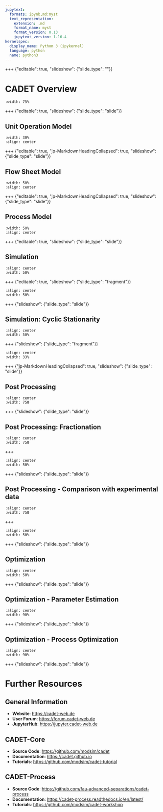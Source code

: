 ```yaml
---
jupytext:
  formats: ipynb,md:myst
  text_representation:
    extension: .md
    format_name: myst
    format_version: 0.13
    jupytext_version: 1.16.4
kernelspec:
  display_name: Python 3 (ipykernel)
  language: python
  name: python3
---
```


+++ {"editable": true, "slideshow": {"slide_type": ""}}

# CADET Overview

```{figure} ./resources/cadet_horizontal.png
:width: 75%
```

+++ {"editable": true, "slideshow": {"slide_type": "slide"}}

## Unit Operation Model

```{figure} ./resources/unit_operation.png
:width: 30%
:align: center

```

+++ {"editable": true, "jp-MarkdownHeadingCollapsed": true, "slideshow": {"slide_type": "slide"}}

## Flow Sheet Model

```{figure} ./resources/batch_elution.svg
:width: 50%
:align: center

```

+++ {"editable": true, "jp-MarkdownHeadingCollapsed": true, "slideshow": {"slide_type": "slide"}}

## Process Model

```{figure} ./resources/batch_elution_process_model.svg
:width: 50%
:align: center

```

+++ {"editable": true, "slideshow": {"slide_type": "slide"}}

## Simulation

```{figure} ./resources/simulation.png
:align: center
:width: 50%
```

+++ {"editable": true, "slideshow": {"slide_type": "fragment"}}

```{figure} ./resources/simulation_results.png
:align: center
:width: 50%
```

+++ {"slideshow": {"slide_type": "slide"}}

## Simulation: Cyclic Stationarity

```{figure} ./resources/stationarity.png
:align: center
:width: 50%
```

+++ {"slideshow": {"slide_type": "fragment"}}

```{figure} ./resources/simulation_results_cyclic.png
:align: center
:width: 33%
```

+++ {"jp-MarkdownHeadingCollapsed": true, "slideshow": {"slide_type": "slide"}}

## Post Processing

```{figure} ./resources/post_processing.png
:align: center
:width: 750
```

+++ {"slideshow": {"slide_type": "slide"}}

## Post Processing: Fractionation

```{figure} ./resources/fractionator.png
:align: center
:width: 750
```

+++

```{figure} ./resources/fractionation.png
:align: center
:width: 50%
```

+++ {"slideshow": {"slide_type": "slide"}}

## Post Processing - Comparison with experimental data

```{figure} ./resources/comparator.png
:align: center
:width: 750
```

+++

```{figure} ./resources/comparison.png
:align: center
:width: 50%
```

+++ {"slideshow": {"slide_type": "slide"}}

## Optimization

```{figure} ./resources/optimization.png
:align: center
:width: 50%
```

+++ {"slideshow": {"slide_type": "slide"}}

## Optimization - Parameter Estimation

```{figure} ./resources/parameter_estimation.png
:align: center
:width: 90%
``````

+++ {"slideshow": {"slide_type": "slide"}}

## Optimization - Process Optimization

```{figure} ./resources/process_optimization.png
:align: center
:width: 90%
``````

+++ {"slideshow": {"slide_type": "slide"}}

# Further Resources

## General Information
- **Website**: https://cadet-web.de
- **User Forum**: https://forum.cadet-web.de
- **JupyterHub**: https://jupyter.cadet-web.de

## CADET-Core
- **Source Code**: https://github.com/modsim/cadet
- **Documentation**: https://cadet.github.io
- **Tutorials**: https://github.com/modsim/cadet-tutorial

## CADET-Process
- **Source Code**: https://github.com/fau-advanced-separations/cadet-process
- **Documentation**: https://cadet-process.readthedocs.io/en/latest/
- **Tutorials**: https://github.com/modsim/cadet-workshop
